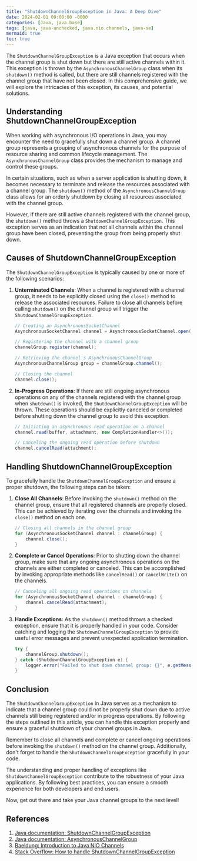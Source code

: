 ```yaml
---
title: "ShutdownChannelGroupException in Java: A Deep Dive"
date: 2024-02-01 09:00:00 -0000
categories: [Java, java.base]
tags: [java, java-unchecked, java.nio.channels, java-se]
mermaid: true
toc: true
---
```



The `ShutdownChannelGroupException` is a Java exception that occurs when the channel group is shut down but there are still active channels within it. This exception is thrown by the `AsynchronousChannelGroup` class when its `shutdown()` method is called, but there are still channels registered with the channel group that have not been closed. In this comprehensive guide, we will explore the intricacies of this exception, its causes, and potential solutions.

## Understanding ShutdownChannelGroupException

When working with asynchronous I/O operations in Java, you may encounter the need to gracefully shut down a channel group. A channel group represents a grouping of asynchronous channels for the purpose of resource sharing and common lifecycle management. The `AsynchronousChannelGroup` class provides the mechanism to manage and control these groups.

In certain situations, such as when a server application is shutting down, it becomes necessary to terminate and release the resources associated with a channel group. The `shutdown()` method of the `AsynchronousChannelGroup` class allows for an orderly shutdown by closing all resources associated with the channel group.

However, if there are still active channels registered with the channel group, the `shutdown()` method throws a `ShutdownChannelGroupException`. This exception serves as an indication that not all channels within the channel group have been closed, preventing the group from being properly shut down.

## Causes of ShutdownChannelGroupException

The `ShutdownChannelGroupException` is typically caused by one or more of the following scenarios:

1. **Unterminated Channels**: When a channel is registered with a channel group, it needs to be explicitly closed using the `close()` method to release the associated resources. Failure to close all channels before calling `shutdown()` on the channel group will trigger the `ShutdownChannelGroupException`.

   ```java
   // Creating an AsynchronousSocketChannel
   AsynchronousSocketChannel channel = AsynchronousSocketChannel.open();

   // Registering the channel with a channel group
   channelGroup.register(channel);

   // Retrieving the channel's AsynchronousChannelGroup
   AsynchronousChannelGroup group = channelGroup.channel();

   // Closing the channel
   channel.close();
   ```

2. **In-Progress Operations**: If there are still ongoing asynchronous operations on any of the channels registered with the channel group when `shutdown()` is invoked, the `ShutdownChannelGroupException` will be thrown. These operations should be explicitly canceled or completed before shutting down the channel group to avoid this exception.

   ```java
   // Initiating an asynchronous read operation on a channel
   channel.read(buffer, attachment, new CompletionHandler<>());

   // Canceling the ongoing read operation before shutdown
   channel.cancelRead(attachment);
   ```

## Handling ShutdownChannelGroupException

To gracefully handle the `ShutdownChannelGroupException` and ensure a proper shutdown, the following steps can be taken:

1. **Close All Channels**: Before invoking the `shutdown()` method on the channel group, ensure that all registered channels are properly closed. This can be achieved by iterating over the channels and invoking the `close()` method on each one.

   ```java
   // Closing all channels in the channel group
   for (AsynchronousSocketChannel channel : channelGroup) {
       channel.close();
   }
   ```

2. **Complete or Cancel Operations**: Prior to shutting down the channel group, make sure that any ongoing asynchronous operations on the channels are either completed or canceled. This can be accomplished by invoking appropriate methods like `cancelRead()` or `cancelWrite()` on the channels.

   ```java
   // Canceling all ongoing read operations on channels
   for (AsynchronousSocketChannel channel : channelGroup) {
       channel.cancelRead(attachment);
   }
   ```

3. **Handle Exceptions**: As the `shutdown()` method throws a checked exception, ensure that it is properly handled in your code. Consider catching and logging the `ShutdownChannelGroupException` to provide useful error messages and prevent unexpected application termination.

   ```java
   try {
       channelGroup.shutdown();
   } catch (ShutdownChannelGroupException e) {
       logger.error("Failed to shut down channel group: {}", e.getMessage());
   }
   ```

## Conclusion

The `ShutdownChannelGroupException` in Java serves as a mechanism to indicate that a channel group could not be properly shut down due to active channels still being registered and/or in progress operations. By following the steps outlined in this article, you can handle this exception properly and ensure a graceful shutdown of your channel groups in Java.

Remember to close all channels and complete or cancel ongoing operations before invoking the `shutdown()` method on the channel group. Additionally, don't forget to handle the `ShutdownChannelGroupException` gracefully in your code.

The understanding and proper handling of exceptions like `ShutdownChannelGroupException` contribute to the robustness of your Java applications. By following best practices, you can ensure a smooth experience for both developers and end users.

Now, get out there and take your Java channel groups to the next level!

## References

1. [Java documentation: ShutdownChannelGroupException](https://docs.oracle.com/en/java/javase/11/docs/api/java.base/java/nio/channels/ShutdownChannelGroupException.html)
2. [Java documentation: AsynchronousChannelGroup](https://docs.oracle.com/en/java/javase/11/docs/api/java.base/java/nio/channels/AsynchronousChannelGroup.html)
3. [Baeldung: Introduction to Java NIO Channels](https://www.baeldung.com/java-nio-channels)
4. [Stack Overflow: How to handle ShutdownChannelGroupException](https://stackoverflow.com/questions/65244415/java-asynchronous-channel-group-throwing-exception-while-closing-the-socket)